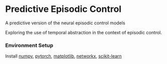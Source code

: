 # Predictive Episodic Control
A predictive version of the neural episodic control models

Exploring the use of temporal abstraction in the context of episodic control.

### Environment Setup

Install [numpy](https://anaconda.org/conda-forge/numpy), [pytorch](https://anaconda.org/pytorch/pytorch), [matplotlib](https://anaconda.org/conda-forge/matplotlib), [networkx](https://anaconda.org/anaconda/networkx), [scikit-learn](https://anaconda.org/anaconda/scikit-learn)





